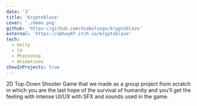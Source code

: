 ```yaml
---
date: '3'
title: 'Kryptoblaze'
cover: './demo.png'
github: 'https://github.com/diabolusgx/kryptoblaze'
external: 'https://abhay07.itch.io/kryptoblaze'
tech:
  - Unity
  - C#
  - Photoshop
  - Animations
showInProjects: true
---
```


2D Top-Down Shooter Game that we made as a group project from scratch in which you are the last hope of the survival of humanity and you'll get the feeling with intense UI/UX with SFX and sounds used in the game.
